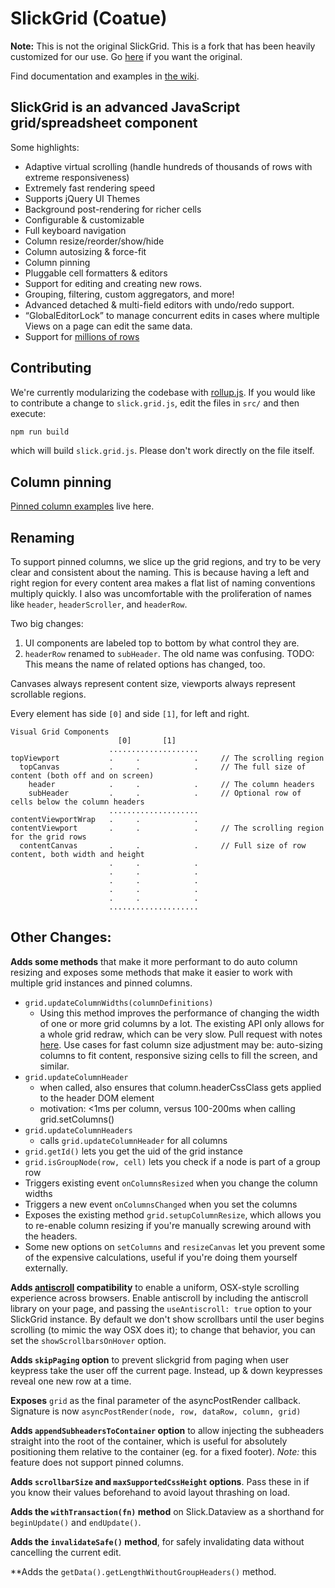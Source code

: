 # SlickGrid (Coatue)

**Note:** This is not the original SlickGrid.  This is a fork that has been heavily customized for our use.
Go [here](https://github.com/mleibman/SlickGrid) if you want the original.

Find documentation and examples in [the wiki](https://github.com/mleibman/SlickGrid/wiki).

## SlickGrid is an advanced JavaScript grid/spreadsheet component

Some highlights:

* Adaptive virtual scrolling (handle hundreds of thousands of rows with extreme responsiveness)
* Extremely fast rendering speed
* Supports jQuery UI Themes
* Background post-rendering for richer cells
* Configurable & customizable
* Full keyboard navigation
* Column resize/reorder/show/hide
* Column autosizing & force-fit
* Column pinning
* Pluggable cell formatters & editors
* Support for editing and creating new rows.
* Grouping, filtering, custom aggregators, and more!
* Advanced detached & multi-field editors with undo/redo support.
* “GlobalEditorLock” to manage concurrent edits in cases where multiple Views on a page can edit the same data.
* Support for [millions of rows](http://stackoverflow.com/a/2569488/1269037)

## Contributing

We're currently modularizing the codebase with [rollup.js](http://rollupjs.org).  If you would like to contribute a change to `slick.grid.js`, edit the files in `src/` and then execute:

```bash
npm run build
```

which will build `slick.grid.js`.  Please don't work directly on the file itself.

## Column pinning

[Pinned column examples](http://git.simple.gy/SlickGrid/) live here.

## Renaming

To support pinned columns, we slice up the grid regions, and try to be very clear and consistent about the naming.
This is because having a left and right region for every content area makes a flat list of naming conventions multiply
quickly.
I also was uncomfortable with the proliferation of names like `header`, `headerScroller`, and `headerRow`.

Two big changes:
1. UI components are labeled top to bottom by what control they are.
2. `headerRow` renamed to `subHeader`. The old name was confusing. TODO: This means the name of related options has
   changed, too.

Canvases always represent content size, viewports always represent scrollable regions.

Every element has side `[0]` and side `[1]`, for left and right.

```
Visual Grid Components
                        [0]       [1]
                      ....................
topViewport           .     .            .     // The scrolling region
  topCanvas           .     .            .     // The full size of content (both off and on screen)
    header            .     .            .     // The column headers
    subHeader         .     .            .     // Optional row of cells below the column headers
                      ....................
contentViewportWrap   .     .            .
contentViewport       .     .            .     // The scrolling region for the grid rows
  contentCanvas       .     .            .     // Full size of row content, both width and height
                      .     .            .
                      .     .            .
                      .     .            .
                      .     .            .
                      .     .            .
                      ....................
```

## Other Changes:

**Adds some methods** that make it more performant to do auto column resizing and exposes some methods that make it
easier to work with multiple grid instances and pinned columns.

* `grid.updateColumnWidths(columnDefinitions)`
  * Using this method improves the performance of changing the width of one or more grid columns by a lot. The existing
    API only allows for a whole grid redraw, which can be very slow. Pull request with notes
    [here](https://github.com/mleibman/SlickGrid/pull/897). Use cases for fast column size adjustment may be:
    auto-sizing columns to fit content, responsive sizing cells to fill the screen, and similar.
* `grid.updateColumnHeader`
  * when called, also ensures that column.headerCssClass gets applied to the header DOM element
  * motivation: <1ms per column, versus 100-200ms when calling grid.setColumns()
* `grid.updateColumnHeaders`
  * calls `grid.updateColumnHeader` for all columns
* `grid.getId()` lets you get the uid of the grid instance
* `grid.isGroupNode(row, cell)` lets you check if a node is part of a group row
* Triggers existing event `onColumnsResized` when you change the column widths
* Triggers a new event `onColumnsChanged` when you set the columns
* Exposes the existing method `grid.setupColumnResize`, which allows you to re-enable column resizing if you're
  manually screwing around with the headers.
* Some new options on `setColumns` and `resizeCanvas` let you prevent some of the expensive calculations, useful if
  you're doing them yourself externally.

**Adds [antiscroll](https://github.com/learnboost/antiscroll) compatibility** to enable a uniform, OSX-style scrolling
experience across browsers. Enable antiscroll by including the antiscroll library on your page, and passing the
`useAntiscroll: true` option to your SlickGrid instance. By default we don't show scrollbars until the user begins
scrolling (to mimic the way OSX does it); to change that behavior, you can set the `showScrollbarsOnHover` option.

**Adds `skipPaging` option** to prevent slickgrid from paging when user keypress take the user off the current page.
Instead, up & down keypresses reveal one new row at a time.

**Exposes** `grid` as the final parameter of the asyncPostRender callback. Signature is now `asyncPostRender(node, row,
dataRow, column, grid)`

**Adds `appendSubheadersToContainer` option** to allow injecting the subheaders straight into the root of the container,
which is useful for absolutely positioning them relative to the container (eg. for a fixed footer). *Note:* this
feature does not support pinned columns.

**Adds `scrollbarSize` and `maxSupportedCssHeight` options**. Pass these in if you know their values beforehand to
avoid layout thrashing on load.

**Adds the `withTransaction(fn)` method** on Slick.Dataview as a shorthand for `beginUpdate()` and `endUpdate()`.

**Adds the `invalidateSafe()` method**, for safely invalidating data without cancelling the current edit.

**Adds the `getData().getLengthWithoutGroupHeaders()` method.
